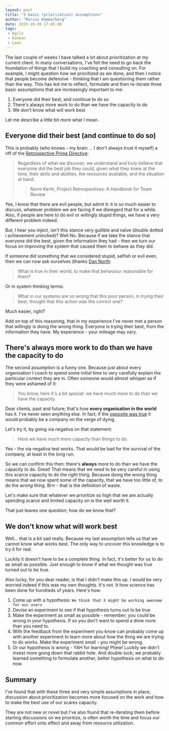```yaml
---
layout: post
title: "3 basic (priorization) assumptions"
author: "Marcus Hammarberg"
date: 2018-10-30 17:45:48
tags:
 - Agile
 - Kanban
 - Lean
---
```


The last couple of weeks I have talked a lot about prioritization at my current client. In many conversations, I've felt the need to go back the foundation of things that I build my coaching and consulting on. For example, I might question how we prioritized as we done, and then I notice that people become defensive - thinking that I am questioning *them* rather than the way. 
This has led me to reflect, formulate and then re-iterate three basic assumptions that are increasingly important to me:

1. Everyone did their best, and continue to do so
2. There's always more work to do than we have the capacity to do 
3. We don't know what will work best

Let me describe a little bit more what I mean.

<a name='more'></a>

## Everyone did their best (and continue to do so)

This is probably (who knows - my brain ... I don't always trust it myself) a riff of the [Retrospective Prime Directive](http://retrospectivewiki.org/index.php?title=The_Prime_Directive):

>  Regardless of what we discover, we understand and truly believe that everyone did the best job they could, given what they knew at the time, their skills and abilities, the resources available, and the situation at hand.
>>Norm Kerth, Project Retrospectives: A Handbook for Team Review

Yes, I know that there are evil people, but admit it: it is so much easier to discuss, whatever problem we are facing if we disregard that for a while. 
Also, if people are here to do evil or willingly stupid things, we have a very different problem indeed. 

But, I hear you inject, isn't this stance very gullible and naïve (double dotted i achievement unlocked)? 
Well No. Because if we take the stance that everyone did the best, given the information they had - then we turn our focus on improving the system that caused them to behave as they did. 

If someone did something that we considered stupid, selfish or evil even, then we can now ask ourselves (thanks [Dan North](https://dannorth.net/):

> What is true in their world, to make that behaviour reasonable for them?

Or in system thinking terms:

> What in our systems are so wrong that this poor person, in trying their best, thought that this action was the correct one?

Much easier, right?

Add on top of this reasoning, that in my experience I've never met a person that willingly is doing the wrong thing. Everyone is trying their best, from the information they have. My experience - your mileage may vary. 

## There's always more work to do than we have the capacity to do

The second assumption is a funny one. Because just about every organisation I coach to spend some initial time to very carefully explain the particular context they are in. Often someone would almost whisper as if they were ashamed of it:

> You know, here it's a bit special: we have much more to do than we have the capacity. 

Dear clients, past and future; that's how **every organisation in the world** has it. I've never seen anything else. In fact; if the [opposite was true](http://www.marcusoft.net/2018/10/playing-with-names.html) it would probably be a company on the verge of dying.
 
Let's try it, by going via negativa on that statement:

> Here we have much more capacity than things to do. 

Yes - the via negativa test works. That would be bad for the survival of the company, at least in the long run. 

So we can confirm this then: there's **always** more to do than we have the capacity to do. Great! That means that we need to be very careful in using this scarce capacity to do the _right_ thing. Because doing the wrong thing means that we now spent some of the capacity, that we have too little of, to do the _wrong_ thing. Brrr - that is the definition of waste. 

Let's make sure that whatever we prioritize so high that we are actually spending scarce and limited capacity on is the well worth it. 

That just leaves one question; how do we know that? 

## We don't know what will work best
Well... that is a bit sad really. Because my last assumption tells us that we cannot know what works best. The only way to uncover this knowledge is to try it for real. 

Luckily it doesn't have to be a complete thing. In fact, it's better for us to do as small as possible. Just enough to know if what we thought was true turned out to be true. 

Also lucky, for you dear reader, is that I didn't make this up. I would be very worried indeed if this was my own thoughts. It's not. It how science has been done for hundreds of years. Here's how:

1. Come up with a hypothesis: `We think that X might be working awesome for our users`
2. Devise an experiment to see if that hypothesis turns out to be true
3. Make the experiment as small as possible - remember; you could be wrong in your hypothesis. If so you don't want to spend a dime more than you need to. 
4. With the feedback from the experiment you know can probably come up with another experiment to learn more about how the thing we are trying to do works. Make the experiment small - you might be wrong. 
5. Or our hypothesis is wrong - YAH for learning! Phew! Luckily we didn't invest more going down that rabbit hole. And double-luck; we probably learned something to formulate another, better hypothesis on what to do now. 

## Summary

I've found that with these three and very simple assumptions in place, discussion about prioritization becomes more focused on the work and how to make the best use of our scares capacity.

They are not new or novel but I've also found that re-iterating them before starting discussions on we prioritize, is often worth the time and focus our common effort onto effect and away from resource utilization. 
